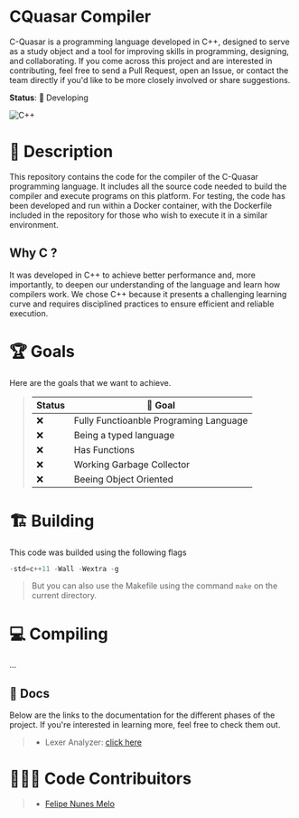 # CQuasar Compiler

C-Quasar is a programming language developed in C++, designed to serve as a study object and a tool for improving skills in programming, designing, and collaborating. If you come across this project and are interested in contributing, feel free to send a Pull Request, open an Issue, or contact the team directly if you'd like to be more closely involved or share suggestions.

**Status**: 🔄 Developing

![C++](https://img.shields.io/badge/C%2B%2B-00599C?style=for-the-badge&logo=c%2B%2B&logoColor=white)


# 💬 Description

This repository contains the code for the compiler of the C-Quasar programming language. It includes all the source code needed to build the compiler and execute programs on this platform. For testing, the code has been developed and run within a Docker container, with the Dockerfile included in the repository for those who wish to execute it in a similar environment.

## Why C ?

It was developed in C++ to achieve better performance and, more importantly, to deepen our understanding of the language and learn how compilers work. We chose C++ because it presents a challenging learning curve and requires disciplined practices to ensure efficient and reliable execution.

# 🏆 Goals

Here are the goals that we want to achieve.

> | Status  | 📐 Goal  |
> | ---| ---     |
> | ❌ | Fully Functioanble Programing Language    |
> | ❌ | Being a typed language    |
> | ❌ | Has Functions    |
> | ❌ | Working Garbage Collector    |
> | ❌ | Beeing Object Oriented    |


# 🏗️ Building
This code was builded using the following flags
```cpp
-std=c++11 -Wall -Wextra -g
```
> But you can also use the Makefile using the command `make` on the current directory.



# 💻 Compiling
...

## 📝 Docs
Below are the links to the documentation for the different phases of the project. If you're interested in learning more, feel free to check them out.
> - Lexer Analyzer: [click here](https://github.com/felipemelonunes09/cquasar-compiler/blob/main/docs/lex-analyzer.md)

# 👨🏻‍💻 Code Contribuitors
> - [Felipe Nunes Melo](https://github.com/felipemelonunes09)
